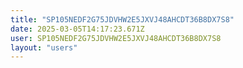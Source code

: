 ```yaml
---
title: "SP105NEDF2G75JDVHW2E5JXVJ48AHCDT36B8DX7S8"
date: 2025-03-05T14:17:23.671Z
user: SP105NEDF2G75JDVHW2E5JXVJ48AHCDT36B8DX7S8
layout: "users"
---
```

    